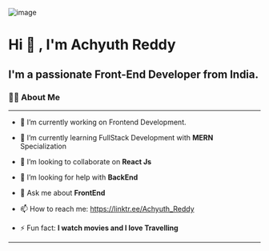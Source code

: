 
![image](https://user-images.githubusercontent.com/96290915/187940642-e8ab4416-5290-411d-a2a5-1fab131fd669.png)



# Hi 👋 , I'm Achyuth Reddy

## I'm a passionate Front-End Developer from India.

### 🙋‍♂️ About Me
---






- 🔭  I’m currently working on Frontend Development.
- 🌱 I’m currently learning FullStack Development with **MERN** Specialization
- 👯 I’m looking to collaborate on **React Js**
- 🤔 I’m looking for help with **BackEnd**
- 💬 Ask me about **FrontEnd**
- 📫 How to reach me: https://linktr.ee/Achyuth_Reddy

- ⚡ Fun fact: **I watch movies and I love Travelling**

---

